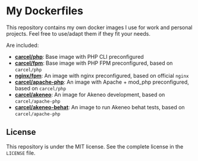 # My Dockerfiles

This repository contains my own docker images I use for work and personal projects. Feel free to use/adapt them if they fit your needs.

Are included:

- [**carcel/php**](php/README.md): Base image with PHP CLI preconfigured
- [**carcel/fpm**](fpm/README.md): Base image with PHP FPM preconfigured, based on `carcel/php`
- [**nginx/fpm**](nginx/README.md): An image with nginx preconfigured, based on official `nginx`
- [**carcel/apache-php**](apache-php/README.md): An image with Apache + mod_php preconfigured, based on `carcel/php`
- [**carcel/akeneo**](akeneo/README.md): An image for Akeneo development, based on `carcel/apache-php`
- [**carcel/akeneo-behat**](akeneo-behat/README.md): An image to run Akeneo behat tests, based on `carcel/apache-php`

## License

This repository is under the MIT license. See the complete license in the `LICENSE` file.
